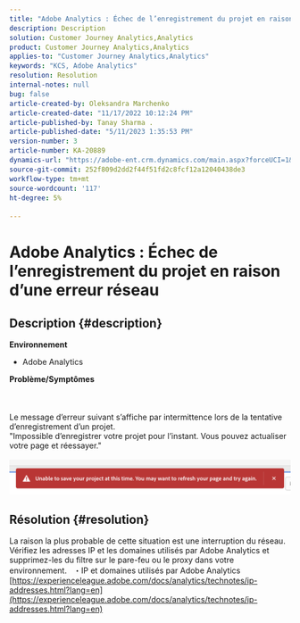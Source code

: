 ```yaml
---
title: "Adobe Analytics : Échec de l’enregistrement du projet en raison d’une erreur réseau"
description: Description
solution: Customer Journey Analytics,Analytics
product: Customer Journey Analytics,Analytics
applies-to: "Customer Journey Analytics,Analytics"
keywords: "KCS, Adobe Analytics"
resolution: Resolution
internal-notes: null
bug: false
article-created-by: Oleksandra Marchenko
article-created-date: "11/17/2022 10:12:24 PM"
article-published-by: Tanay Sharma .
article-published-date: "5/11/2023 1:35:53 PM"
version-number: 3
article-number: KA-20889
dynamics-url: "https://adobe-ent.crm.dynamics.com/main.aspx?forceUCI=1&pagetype=entityrecord&etn=knowledgearticle&id=5be106e6-c466-ed11-9561-6045bd006b25"
source-git-commit: 252f809d2dd2f44f51fd2c8fcf12a12040438de3
workflow-type: tm+mt
source-wordcount: '117'
ht-degree: 5%

---
```


# Adobe Analytics : Échec de l’enregistrement du projet en raison d’une erreur réseau

## Description {#description}

<b>Environnement</b>
- Adobe Analytics

<b>Problème/Symptômes</b><br><br> <br><br>Le message d’erreur suivant s’affiche par intermittence lors de la tentative d’enregistrement d’un projet.
<br>&quot;Impossible d’enregistrer votre projet pour l’instant. Vous pouvez actualiser votre page et réessayer.&quot;<br><br>![](assets/___5de106e6-c466-ed11-9561-6045bd006b25___.png)

## Résolution {#resolution}


La raison la plus probable de cette situation est une interruption du réseau. Vérifiez les adresses IP et les domaines utilisés par Adobe Analytics et supprimez-les du filtre sur le pare-feu ou le proxy dans votre environnement.
 
・IP et domaines utilisés par Adobe Analytics
[https://experienceleague.adobe.com/docs/analytics/technotes/ip-addresses.html?lang=en](https://experienceleague.adobe.com/docs/analytics/technotes/ip-addresses.html?lang=en)
